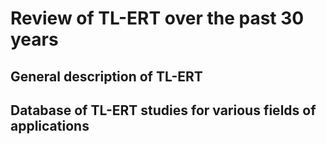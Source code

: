 # Review of TL-ERT over the past 30 years

## General description of TL-ERT

## Database of TL-ERT studies for various fields of applications

